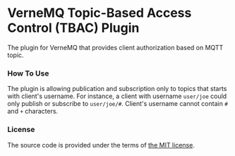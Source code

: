 # VerneMQ Topic-Based Access Control (TBAC) Plugin

The plugin for VerneMQ that provides client authorization based on MQTT topic.



### How To Use

The plugin is allowing publication and subscription only to topics that
starts with client's username. For instance, a client with username `user/joe`
could only publish or subscribe to `user/joe/#`. Client's username cannot contain
`#` and `+` characters.



### License

The source code is provided under the terms of [the MIT license][license].

[license]:http://www.opensource.org/licenses/MIT


